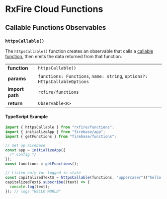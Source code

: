 # RxFire Cloud Functions

## Callable Functions Observables

### `httpsCallable()`

The `httpsCallable()` function creates an observable that calls a [callable function](https://firebase.google.com/docs/functions/callable), then emits the data returned from that function.

|                 |                                                                          |
| --------------- | ------------------------------------------------------------------------ |
| **function**    | `httpsCallable()`                                                        |
| **params**      | `functions: Functions`, `name: string`, `options?: HttpsCallableOptions` |
| **import path** | `rxfire/functions`                                                       |
| **return**      | `Observable<R>`                                                          |

#### TypeScript Example

```ts
import { httpsCallable } from "rxfire/functions";
import { initializeApp } from "firebase/app";
import { getFunctions } from "firebase/functions";

// Set up Firebase
const app = initializeApp({
  /* config */
});
const functions = getFunctions();

// Listen only for logged in state
const capitalizedText$ = httpsCallable(functions, "uppercaser")("hello world");
capitalizedText$.subscribe((text) => {
  console.log(text);
}); // logs "HELLO WORLD"
```
